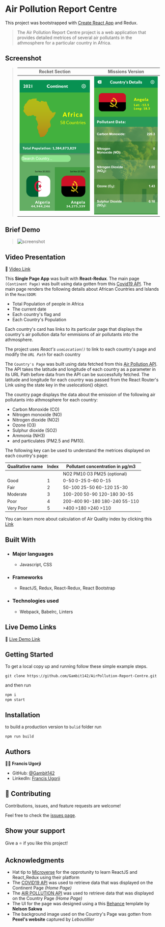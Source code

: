 # Air Pollution Report Centre
This project was bootstrapped with [Create React App](https://github.com/facebook/create-react-app) and Redux.


> The Air Pollution Report Centre project is a web application that provides detailed metrices of several air pollutants in the athmosphere for a particular country in Africa.


## Screenshot
> |Rocket Section|Missions Version|
> |--------------|----------------|
> |![screenshot](./src/assets/Snapshot1.png)|![screenshot2](./src/assets/Snapshot2.png)|!

## Brief Demo

> ![screenshot](./src/assets/brief-demo.gif)

## Video Presentation
🔗 [Video Link](https://www.loom.com/share/fef8525437e747b6a48e5e2d3a972d78)

This **Single Page App**  was built with **React-Redux**. The main page `(Continent Page)` was built using data gotten from this [Covid19 API](https://disease.sh/v3/covid-19/countries). The main page renders the following details about African Countries and Islands in the `ReactDOM`:
- Total Population of people in Africa
- The current date
- Each country's flag and 
- Each Country's Population

Each country's card has links to its particular page that displays the country's air pollution data for emmisions of air pollutants into the athmosphere.

The project uses _React's `useLocation()`_ to link to each country's page and modify the _`URL Path`_ for each country

The `Country's Page` was built using data fetched from this [Air Pollution API](https://openweathermap.org/api/air-pollution). The API takes the latitude and longitude of each country as a parameter in its URL Path before data from the API can be successfully fetched. The latitude and longitude for each country was passed from the React Router's Link using the state key in the uselocation() object.

The country page displays the data about the emission of the following air pollutants into athmosphere for each country:
- Carbon Monoxide (CO)
- Nitrogen monoxide (NO)
- Nitrogen dioxide (NO2)
- Ozone (O3)
- Sulphur dioxide (SO2)
- Ammonia (NH3)
- and particulates (PM2.5 and PM10).

The following key can be used to understand the metrices displayed on each country's page:

| Qualitative name | Index | Pollutant concentration in μg/m3 |
|----------------|-----|-----------------------------|
|                |     | NO2	PM10	O3	PM25 (optional) |
| Good	         | 1	 | 0-50	0-25	0-60	0-15 |
| Fair	         | 2	 | 50-100	25-50	60-120	15-30 |
| Moderate	     |  3	 | 100-200	50-90	120-180	30-55 |
| Poor	         |  4	 | 200-400	90-180	180-240	55-110 |
| Very Poor	     |  5	 | >400	>180	>240	>110 |

You can learn more about calculation of Air Quality index by clicking this [Link](https://en.wikipedia.org/wiki/Air_quality_index#CAQI)


## Built With

- ### Major languages
  - Javascript, CSS
- ### Frameworks
  - ReactJS, Redux, React-Redux, React Bootstrap
- ### Technologies used
  - Webpack, Babelrc, Linters

## Live Demo Links

🔗 [Live Demo Link](https://air-pollution-centre.herokuapp.com/)

## Getting Started

To get a local copy up and running follow these simple example steps.

```
git clone https://github.com/Gambit142/AirPollution-Report-Centre.git
```

and then run

```
npm i
npm start
```

## Installation

to build a production version to `bulid` folder run

```
npm run build
```

## Authors

👨🏿 **Francis Ugorji**

- GitHub: [@Gambit142](https://github.com/Gambit142)
- LinkedIn: [Francis Ugorji](https://www.linkedin.com/in/francis-ugorji/)


## 🤝 Contributing

Contributions, issues, and feature requests are welcome!

Feel free to check the [issues page](https://github.com/Gambit142/AirPollution-Report-Centre/issues).

## Show your support

Give a ⭐️ if you like this project!

## Acknowledgments

- Hat tip to [Microverse](https://www.microverse.org/) for the opprotunity to learn ReactJS and React_Redux using their platform
- The [COVID19 API](https://disease.sh/v3/covid-19/countries) was used to retrieve data that was displayed on the Continent Page _(Home Page)_
- The [AIR POLLUTION API](https://openweathermap.org/api/air-pollution) was used to retrieve data that was displayed on the Country Page _(Home Page)_
- The UI for the page was designed using a this [Behance](https://www.behance.net/gallery/31579789/Ballhead-App-%28Free-PSDs%29) template by **Nelson Sakwa**
- The background image used on the Country's Page was gotten from **Pexel's website** captured by _Leboutillier_